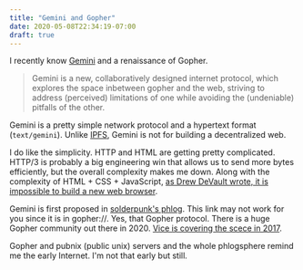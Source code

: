 ```yaml
---
title: "Gemini and Gopher"
date: 2020-05-08T22:34:19-07:00
draft: true
---
```

I recently know [Gemini](https://gemini.circumlunar.space/) and a renaissance of Gopher.

> Gemini is a new, collaboratively designed internet protocol, which explores the space inbetween gopher and the web, striving to address (perceived) limitations of one while avoiding the (undeniable) pitfalls of the other.

Gemini is a pretty simple network protocol and a hypertext format (`text/gemini`). Unlike [IPFS](https://ipfs.io/), Gemini is not for building a decentralized web.

I do like the simplicity. HTTP and HTML are getting pretty complicated. HTTP/3 is probably a big engineering win that allows us to send more bytes efficiently, but the overall complexity makes me down. Along with the complexity of HTML + CSS + JavaScript, [as Drew DeVault wrote, it is impossible to build a new web browser](https://drewdevault.com/2020/03/18/Reckless-limitless-scope.html).

Gemini is first proposed in [solderpunk's phlog](gopher://zaibatsu.circumlunar.space:70/0/~solderpunk/phlog/protocol-pondering-intensifies.txt). This link may not work for you since it is in gopher://. Yes, that Gopher protocol. There is a huge Gopher community out there in 2020. [Vice is covering the scece in 2017](https://www.vice.com/en_us/article/9kwek8/long-live-gopher-the-techies-keeping-the-text-driven-internet-alive).

Gopher and pubnix (public unix) servers and the whole phlogsphere remind me the early Internet. I'm not that early but still.
